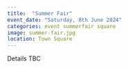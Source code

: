 ```yaml
---
title:  "Summer Fair"
event_date: "Saturday, 8th June 2024"
categories: event summerfair square
image: summer-fair.jpg
location: Town Square
---
```


Details TBC
